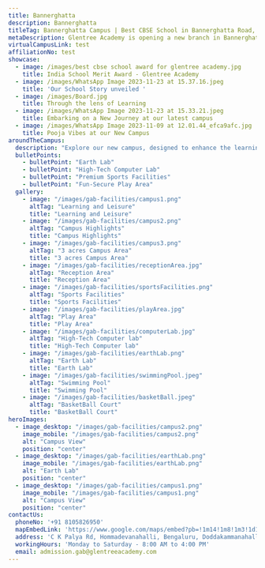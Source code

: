 ```yaml
---
title: Bannerghatta
description: Bannerghatta
titleTag: Bannerghatta Campus | Best CBSE School in Bannerghatta Road, Bangalore | Glentree Academy, Bannerghatta
metaDescription: Glentree Academy is opening a new branch in Bannerghatta Road, we are on the mission to make it one of the best schools in Bannerghatta Road, Bangalore. Glentree Academy Bannerghatta Road is going to be a new addition amongst best schools near Bannerghatta Road Bangalore. Admissions open in Bannerghatta branch for Nursery to Grade 11. Admissions Open For 2024-25.
virtualCampusLink: test
affiliationNo: test
showcase:
  - image: /images/best cbse school award for glentree academy.jpg
    title: India School Merit Award - Glentree Academy
  - image: /images/WhatsApp Image 2023-11-23 at 15.37.16.jpeg
    title: 'Our School Story unveiled '
  - image: /images/Board.jpg
    title: Through the lens of Learning
  - image: /images/WhatsApp Image 2023-11-23 at 15.33.21.jpeg
    title: Embarking on a New Journey at our latest campus
  - image: /images/WhatsApp Image 2023-11-09 at 12.01.44_efca9afc.jpg
    title: Pooja Vibes at our New Campus
aroundTheCampus:
  description: "Explore our new campus, designed to enhance the learning experience with modern facilities and resources."
  bulletPoints:
    - bulletPoint: "Earth Lab"
    - bulletPoint: "High-Tech Computer Lab"
    - bulletPoint: "Premium Sports Facilities"
    - bulletPoint: "Fun-Secure Play Area"
  gallery:
    - image: "/images/gab-facilities/campus1.png"
      altTag: "Learning and Leisure"
      title: "Learning and Leisure"
    - image: "/images/gab-facilities/campus2.png"
      altTag: "Campus Highlights"
      title: "Campus Highlights"
    - image: "/images/gab-facilities/campus3.png"
      altTag: "3 acres Campus Area"
      title: "3 acres Campus Area"
    - image: "/images/gab-facilities/receptionArea.jpg"
      altTag: "Reception Area"
      title: "Reception Area"
    - image: "/images/gab-facilities/sportsFacilities.png"
      altTag: "Sports Facilities"
      title: "Sports Facilities"
    - image: "/images/gab-facilities/playArea.jpg"
      altTag: "Play Area"
      title: "Play Area"
    - image: "/images/gab-facilities/computerLab.jpg"
      altTag: "High-Tech Computer lab"
      title: "High-Tech Computer lab"
    - image: "/images/gab-facilities/earthLab.png"
      altTag: "Earth Lab"
      title: "Earth Lab"
    - image: "/images/gab-facilities/swimmingPool.jpeg"
      altTag: "Swimming Pool"
      title: "Swimming Pool"
    - image: "/images/gab-facilities/basketBall.jpeg"
      altTag: "BasketBall Court"
      title: "BasketBall Court"
heroImages:
  - image_desktop: "/images/gab-facilities/campus2.png"
    image_mobile: "/images/gab-facilities/campus2.png"
    alt: "Campus View"
    position: "center"
  - image_desktop: "/images/gab-facilities/earthLab.png"
    image_mobile: "/images/gab-facilities/earthLab.png"
    alt: "Earth Lab"
    position: "center"
  - image_desktop: "/images/gab-facilities/campus1.png"
    image_mobile: "/images/gab-facilities/campus1.png"
    alt: "Campus View"
    position: "center"
contactUs:
  phoneNo: '+91 8105826950'
  mapEmbedLink: 'https://www.google.com/maps/embed?pb=!1m14!1m8!1m3!1d15559.921740228929!2d77.5994554!3d12.8445401!3m2!1i1024!2i768!4f13.1!3m3!1m2!1s0x3bae6be1a2dd9ebb%3A0x9fb79f397d5fedd2!2sGlentree%20Academy%20Bannerghatta!5e0!3m2!1sen!2sin!4v1695325697476!5m2!1sen!2sin'
  address: 'C K Palya Rd, Hommadevanahalli, Bengaluru, Doddakammanahalli, Karnataka 560083'
  workingHours: 'Monday to Saturday - 8:00 AM to 4:00 PM'
  email: admission.gab@glentreeacademy.com
---
```


